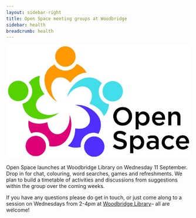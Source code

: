 ```yaml
---
layout: sidebar-right
title: Open Space meeting groups at Woodbridge
sidebar: health
breadcrumb: health
---
```


![Open Space logo](/images/featured/featured-open-space-logo.jpg)

Open Space launches at Woodbridge Library on Wednesday 11 September. Drop in for chat, colouring, word searches, games and refreshments. We plan to build a timetable of activities and discussions from suggestions within the group over the coming weeks.

If you have any questions please do get in touch, or just come along to a session on Wednesdays from 2-4pm at [Woodbridge Library](/libraries/woodbridge-library/)&#8211; all are welcome!
